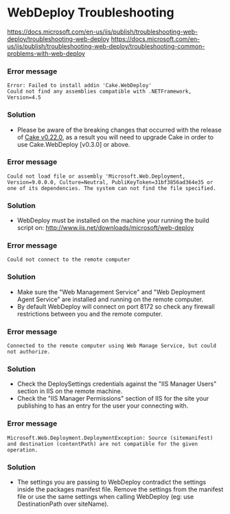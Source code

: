 # WebDeploy Troubleshooting

https://docs.microsoft.com/en-us/iis/publish/troubleshooting-web-deploy/troubleshooting-web-deploy
https://docs.microsoft.com/en-us/iis/publish/troubleshooting-web-deploy/troubleshooting-common-problems-with-web-deploy



### Error message
```
Error: Failed to install addin 'Cake.WebDeploy'
Could not find any assemblies compatible with .NETFramework, Version=4.5
```

### Solution
* Please be aware of the breaking changes that occurred with the release of [Cake v0.22.0](https://cakebuild.net/blog/2017/09/cake-v0.22.0-released), as a result you will need to upgrade Cake in order to use Cake.WebDeploy [v0.3.0] or above.



### Error message
```
Could not load file or assembly 'Microsoft.Web.Deployment, Version=9.0.0.0, Culture=Neutral, PubliKeyToken=31bf3856ad364e35 or one of its dependencies. The system can not find the file specified.
```

### Solution
* WebDeploy must be installed on the machine your running the build script on:
http://www.iis.net/downloads/microsoft/web-deploy



### Error message
```
Could not connect to the remote computer
```

### Solution
* Make sure the "Web Management Service" and "Web Deployment Agent Service" are installed and running on the remote computer.
* By default WebDeploy will connect on port 8172 so check any firewall restrictions between you and the remote computer.



### Error message
```
Connected to the remote computer using Web Manage Service, but could not authorize.
```

### Solution
* Check the DeploySettings credentials against the "IIS Manager Users" section in IIS on the remote machine.
* Check the "IIS Manager Permissions" section of IIS for the site your publishing to has an entry for the user your connecting with.



### Error message
```
Microsoft.Web.Deployment.DeploymentException: Source (sitemanifest) and destination (contentPath) are not compatible for the given operation.
```

### Solution
* The settings you are passing to WebDeploy contradict the settings inside the packages manifest file. Remove the settings from the manifest file or use the same settings when calling WebDeploy (eg: use DestinationPath over siteName).
